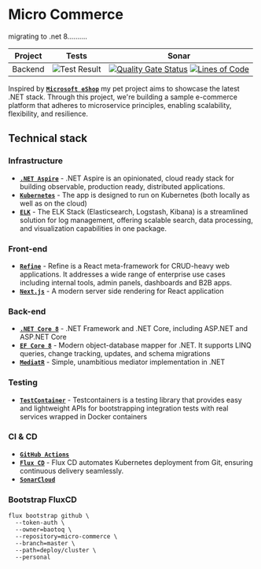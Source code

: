# Micro Commerce

migrating to .net 8..........

| Project|Tests|Sonar|
|-|-|-|
|Backend|![Test Result](https://github.com/baotoq/micro-commerce/actions/workflows/dotnet-test.yml/badge.svg)|[![Quality Gate Status](https://sonarcloud.io/api/project_badges/measure?project=baotoq_micro-commerce&metric=alert_status)](https://sonarcloud.io/summary/new_code?id=baotoq_micro-commerce) [![Lines of Code](https://sonarcloud.io/api/project_badges/measure?project=baotoq_micro-commerce&metric=ncloc)](https://sonarcloud.io/summary/new_code?id=baotoq_micro-commerce)|

Inspired by **[`Microsoft eShop`](https://github.com/dotnet/eShop)** my pet project aims to showcase the latest .NET stack. Through this project, we're building a sample e-commerce platform that adheres to microservice principles, enabling scalability, flexibility, and resilience.

## Technical stack

### Infrastructure

- **[`.NET Aspire`](https://learn.microsoft.com/en-us/dotnet/aspire/get-started/aspire-overview)** - .NET Aspire is an opinionated, cloud ready stack for building observable, production ready, distributed applications.
- **[`Kubernetes`](https://kubernetes.io)** - The app is designed to run on Kubernetes (both locally as well as on the cloud)
- **[`ELK`](https://www.elastic.co/elastic-stack)** - The ELK Stack (Elasticsearch, Logstash, Kibana) is a streamlined solution for log management, offering scalable search, data processing, and visualization capabilities in one package.

### Front-end

- **[`Refine`](https://refine.dev)** - Refine is a React meta-framework for CRUD-heavy web applications. It addresses a wide range of enterprise use cases including internal tools, admin panels, dashboards and B2B apps.
- **[`Next.js`](https://nextjs.org)** - A modern server side rendering for React application
  
### Back-end

- **[`.NET Core 8`](https://dotnet.microsoft.com/download)** - .NET Framework and .NET Core, including ASP.NET and ASP.NET Core
- **[`EF Core 8`](https://github.com/dotnet/efcore)** - Modern object-database mapper for .NET. It supports LINQ queries, change tracking, updates, and schema migrations
- **[`MediatR`](https://github.com/jbogard/MediatR)** - Simple, unambitious mediator implementation in .NET

### Testing

- **[`TestContainer`](https://testcontainers.com/guides/getting-started-with-testcontainers-for-dotnet)** - Testcontainers is a testing library that provides easy and lightweight APIs for bootstrapping integration tests with real services wrapped in Docker containers



### CI & CD

- **[`GitHub Actions`](https://github.com/features/actions)**
- **[`Flux CD`](https://fluxcd.io/)** - Flux CD automates Kubernetes deployment from Git, ensuring continuous delivery seamlessly.
- **[`SonarCloud`](https://sonarcloud.io/)**

### Bootstrap FluxCD

```shell
flux bootstrap github \
  --token-auth \
  --owner=baotoq \
  --repository=micro-commerce \
  --branch=master \
  --path=deploy/cluster \
  --personal
```
